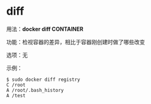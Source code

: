 # diff<a name="ZH-CN_TOPIC_0184808243"></a>

用法：**docker diff CONTAINER**

功能：检视容器的差异，相比于容器刚创建时做了哪些改变

选项：无

示例：

```
$ sudo docker diff registry
C /root
A /root/.bash_history
A /test
```

  

